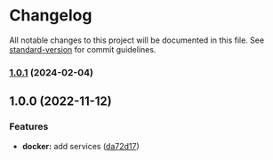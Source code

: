 # Changelog

All notable changes to this project will be documented in this file. See [standard-version](https://github.com/conventional-changelog/standard-version) for commit guidelines.

### [1.0.1](https://github.com/darkjinnee/larapack-9x/compare/v1.0.0...v1.0.1) (2024-02-04)

## 1.0.0 (2022-11-12)


### Features

* **docker:** add services ([da72d17](https://github.com/darkjinnee/larapack-9x/commit/da72d17cad12a45bae509e4e42422f4090e21412))
